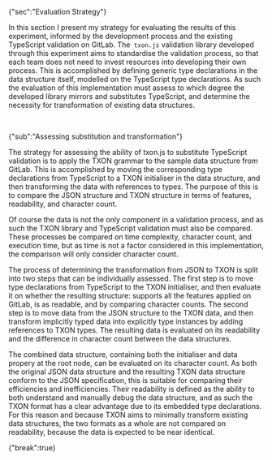 {"sec":"Evaluation Strategy"}

In this section I present my strategy for evaluating the results of this experiment, informed by the development process and the existing TypeScript validation on GitLab. The` txon.js` validation library developed through this experiment aims to standardise the validation process, so that each team does not need to invest resources into developing  their own process. This is accomplished by defining generic type declarations in the data structure itself, modelled on the TypeScript type declarations. As such the evaluation of this implementation must assess to which degree the developed library mirrors and substitutes TypeScript, and determine the necessity for transformation of existing data structures.

<br>

{"sub":"Assessing substitution and transformation"}

The strategy for assessing the ability of txon.js to substitute TypeScript validation is to apply the TXON grammar to the sample data structure from GitLab. This is accomplished by moving the corresponding type declarations from TypeScript to a TXON initialiser in the data structure, and then transforming the data with references to types. The purpose of this is to compare the JSON structure and TXON structure in terms of features, readability, and character count.

Of course the data is not the only component in a validation process, and as such the TXON library and TypeScript validation must also be compared. These processes be compared on time complexity, character count, and execution time, but as time is not a factor considered in this implementation, the comparison will only consider character count.

The process of determining the transformation from JSON to TXON is split into two steps that can be individually assessed. The first step is to move type declarations from TypeScript to the TXON initialiser, and then evaluate it on whether the resulting structure: supports all the features applied on GitLab, is as readable, and by comparing character counts. The second step is to move data from the JSON structure to the TXON data, and then transform implicitly typed data into explicitly type instances by adding references to TXON types. The resulting data is evaluated on its readability and the difference in character count between the data structures.

The combined data structure, containing both the initialiser and data propery at the root node, can be evaluated on its character count. As both the original JSON data structure and the resulting TXON data structure conform to the JSON specification, this is suitable for comparing their efficiencies and inefficiencies. Their readability is defined as the ability to both understand and manually debug the data structure, and as such the TXON format has a clear advantage due to its embedded type declarations. For this reason and because TXON aims to minimally transform existing data structures, the two formats as a whole are not compared on readability, because the data is expected to be near identical.

{"break":true}